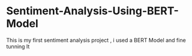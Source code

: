   # Sentiment-Analysis-Using-BERT-Model
This is my first sentiment analysis project , i used a BERT Model and fine tunning It  
   
   
    
         
    
          
           
     
  
